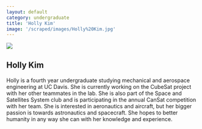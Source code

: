```yaml
---
layout: default
category: undergraduate
title: 'Holly Kim'
image: '/scraped/images/Holly%20Kim.jpg'
---
```


<img src="{{ page.image }}">

<h2 class="team-title">Holly Kim</h2>
<h4 class="team-position"></h4>
<p>Holly is a fourth year undergraduate studying mechanical and aerospace engineering at UC Davis. She is currently working on the CubeSat project with her other teammates in the lab. She is also part of the Space and Satellites System club and is participating in the annual CanSat competition with her team. She is interested in aeronautics and aircraft, but her bigger passion is towards astronautics and spacecraft. She hopes to better humanity in any way she can with her knowledge and experience.</p>
<ul class="team-member-other-info"></ul>
